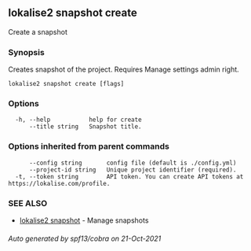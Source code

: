 ## lokalise2 snapshot create

Create a snapshot

### Synopsis

Creates snapshot of the project. Requires Manage settings admin right.

```
lokalise2 snapshot create [flags]
```

### Options

```
  -h, --help           help for create
      --title string   Snapshot title.
```

### Options inherited from parent commands

```
      --config string       config file (default is ./config.yml)
      --project-id string   Unique project identifier (required).
  -t, --token string        API token. You can create API tokens at https://lokalise.com/profile.
```

### SEE ALSO

* [lokalise2 snapshot](lokalise2_snapshot.md)	 - Manage snapshots

###### Auto generated by spf13/cobra on 21-Oct-2021
